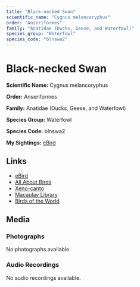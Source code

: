 ```yaml
---
title: "Black-necked Swan"
scientific_name: "Cygnus melancoryphus"
order: "Anseriformes"
family: "Anatidae (Ducks, Geese, and Waterfowl)"
species_group: "Waterfowl"
species_code: "blnswa2"
---
```


# Black-necked Swan

**Scientific Name:** Cygnus melancoryphus

**Order:** Anseriformes

**Family:** Anatidae (Ducks, Geese, and Waterfowl)

**Species Group:** Waterfowl

**Species Code:** blnswa2

**My Sightings:** [eBird](https://ebird.org/lifelist?r=world&time=life&spp=blnswa2)

## Links
* [eBird](https://ebird.org/species/blnswa2) 
* [All About Birds](https://www.allaboutbirds.org/guide/blnswa2) 
* [Xeno-canto](https://www.xeno-canto.org/species/blnswa2) 
* [Macaulay Library](https://search.macaulaylibrary.org/catalog?taxonCode=blnswa2&sort=rating_rank_desc)
* [Birds of the World](https://birdsoftheworld.org/bow/species/blnswa2)

## Media
### Photographs
No photographs available.

### Audio Recordings
No audio recordings available.
